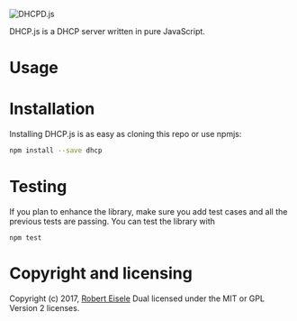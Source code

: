 
![DHCPD.js](https://github.com/infusion/DHCP.js/blob/master/res/logo.png?raw=true "JavaScript DHCP Server")

DHCP.js is a DHCP server written in pure JavaScript.

Usage
===





Installation
===
Installing DHCP.js is as easy as cloning this repo or use npmjs:

```bash
npm install --save dhcp
```

Testing
===
If you plan to enhance the library, make sure you add test cases and all the previous tests are passing. You can test the library with

```
npm test
```

Copyright and licensing
===
Copyright (c) 2017, [Robert Eisele](http://www.xarg.org/)
Dual licensed under the MIT or GPL Version 2 licenses.
